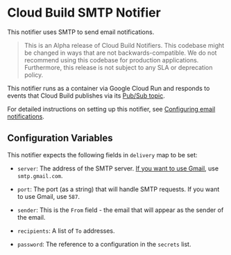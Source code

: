 # Cloud Build SMTP Notifier

This notifier uses SMTP to send email notifications.

> This is an Alpha release of Cloud Build Notifiers.
> This codebase might be changed in ways that are not backwards-compatible.
> We do not recommend using this codebase for production applications.
> Furthermore, this release is not subject to any SLA or deprecation policy.

This notifier runs as a container via Google Cloud Run and responds to
events that Cloud Build publishes via its
[Pub/Sub topic](https://cloud.google.com/cloud-build/docs/send-build-notifications).

For detailed instructions on setting up this notifier,
see [Configuring email notifications](https://cloud.google.com/cloud-build/docs/configure-notifications#configuring_email_notifications).

## Configuration Variables

This notifier expects the following fields in `delivery` map to be set:

- `server`: The address of the SMTP server.
[If you want to use Gmail](https://developers.google.com/gmail/imap/imap-smtp),
use `smtp.gmail.com`.

- `port`: The port (as a string) that will handle SMTP
requests. If you want to use Gmail, use `587`.

- `sender`: This is the `From`
field - the email that will appear as the sender of the email.

- `recipients`: A
list of `To` addresses.

- `password`: The reference to a configuration in the
`secrets` list.
